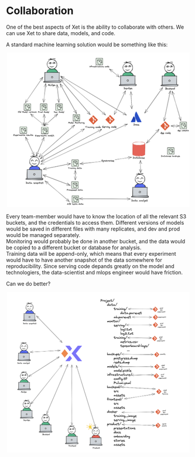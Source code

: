 # Collaboration
One of the best aspects of Xet is the ability to collaborate with others.
We can use Xet to share data, models, and code.

A standard machine learning solution would be something like this:
<p align="center">
   <img src="../images/standard.png" alt="logo" width="500" />
</p>   

Every team-member would have to know the location of all the relevant S3 buckets, and the credentials to access them.
Different versions of models would be saved in different files with many replicates, and dev and prod would be managed separately.        
Monitoring would probably be done in another bucket, and the data would be copied to a different bucket or database for analysis.      
Training data will be append-only, which means that every experiment would have to have another snapshot of the data somewhere for reproducibility.
Since serving code depands greatly on the model and technologiers, the data-scientist and mlops engineer would have friction.  

Can we do better?
<p align="center">
   <img src="../images/xethub.png" alt="logo" width="500" />
</p>   




